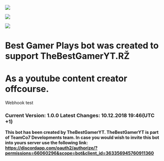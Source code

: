 

[<img src="https://img.shields.io/badge/discord-js-blue.svg">](https://discord.js.org/) 

[<img src="https://discordapp.com/api/guilds/133049272517001216/widget.png?style=shield">](https://discord.gg/67gbBKH)

[<img src="https://d1qb2nb5cznatu.cloudfront.net/startups/i/90183-bed46f22aafe8af7dc65cdd73fff2f76-medium_jpg.jpg?buster=1481325396">](https://discordapp.com/oauth2/authorize/?permissions=66060296&scope=bot&client_id=363356945760911360)

# Best Gamer Plays bot was created to support TheBestGamerYT.RŽ
# As a youtube content  creator offcourse.
Webhook test
### Current Version: 1.0.0 Latest Changes: 10.12.2018 19:46(UTC +1)

**This bot has been created by TheBestGamerYT.
TheBestGamerYT is part of TeamCo7 Developments team.
In case you would wish to invite this bot into yours server use the following link:
https://discordapp.com/oauth2/authorize/?permissions=66060296&scope=bot&client_id=363356945760911360**
